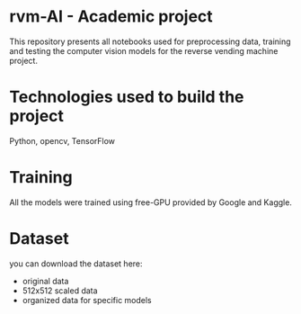 # rvm-AI - Academic project

This repository presents all notebooks used for preprocessing data, training and testing the computer vision models for the reverse vending machine project.

# Technologies used to build the project

Python, opencv, TensorFlow

# Training

All the models were trained using free-GPU provided by Google and Kaggle.

# Dataset

you can download the dataset here:
- original data
- 512x512 scaled data
- organized data for specific models
